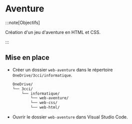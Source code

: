 # Aventure

:::note[Objectifs]

Création d'un jeu d'aventure en HTML et CSS.

:::

## Mise en place

- Créer un dossier `web-aventure` dans le répertoire `OneDrive/3cci/informatique`.
  ```txt {4}
  OneDrive/
  └── 3cci/
      └── informatique/
          └── web-aventure/
          └── web-css/
          └── web-html/
  ```
- Ouvrir le dossier `web-aventure` dans Visual Studio Code.
